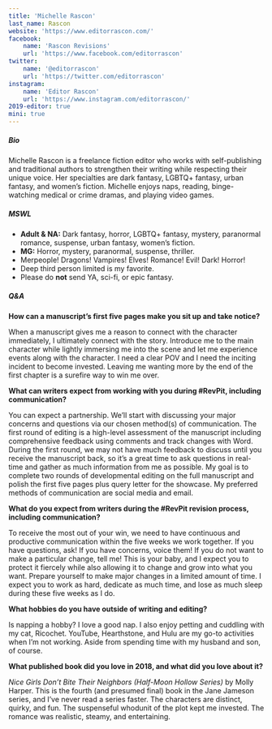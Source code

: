 ```yaml
---
title: 'Michelle Rascon'
last_name: Rascon
website: 'https://www.editorrascon.com/'
facebook:
    name: 'Rascon Revisions'
    url: 'https://www.facebook.com/editorrascon'
twitter:
    name: '@editorrascon'
    url: 'https://twitter.com/editorrascon'
instagram:
    name: 'Editor Rascon'
    url: 'https://www.instagram.com/editorrascon/'
2019-editor: true
mini: true
---
```


##### Bio

Michelle Rascon is a freelance fiction editor who works with self-publishing and traditional authors to strengthen their writing while respecting their unique voice. Her specialties are dark fantasy, LGBTQ+ fantasy, urban fantasy, and women’s fiction. Michelle enjoys naps, reading, binge-watching medical or crime dramas, and playing video games.

##### MSWL

 * **Adult & NA:** Dark fantasy, horror, LGBTQ+ fantasy, mystery, paranormal romance, suspense, urban fantasy, women’s fiction.
 * **MG:** Horror, mystery, paranormal, suspense, thriller.
 * Merpeople! Dragons! Vampires! Elves! Romance! Evil! Dark! Horror! 
 * Deep third person limited is my favorite.
 * Please do **not** send YA, sci-fi, or epic fantasy.


##### Q&A

**How can a manuscript’s first five pages make you sit up and take notice?**

When a manuscript gives me a reason to connect with the character immediately, I ultimately connect with the story. Introduce me to the main character while lightly immersing me into the scene and let me experience events along with the character. I need a clear POV and I need the inciting incident to become invested. Leaving me wanting more by the end of the first chapter is a surefire way to win me over.

**What can writers expect from working with you during #RevPit, including communication?**

You can expect a partnership. We’ll start with discussing your major concerns and questions via our chosen method(s) of communication. The first round of editing is a high-level assessment of the manuscript including comprehensive feedback using comments and track changes with Word. During the first round, we may not have much feedback to discuss until you receive the manuscript back, so it’s a great time to ask questions in real-time and gather as much information from me as possible. My goal is to complete two rounds of developmental editing on the full manuscript and polish the first five pages plus query letter for the showcase. My preferred methods of communication are social media and email.

**What do you expect from writers during the #RevPit revision process, including communication?**

To receive the most out of your win, we need to have continuous and productive communication within the five weeks we work together. If you have questions, ask! If you have concerns, voice them! If you do not want to make a particular change, tell me! This is your baby, and I expect you to protect it fiercely while also allowing it to change and grow into what you want. Prepare yourself to make major changes in a limited amount of time. I expect you to work as hard, dedicate as much time, and lose as much sleep during these five weeks as I do.

**What hobbies do you have outside of writing and editing?**

Is napping a hobby? I love a good nap. I also enjoy petting and cuddling with my cat, Ricochet. YouTube, Hearthstone, and Hulu are my go-to activities when I’m not working. Aside from spending time with my husband and son, of course.

**What published book did you love in 2018, and what did you love about it?**

_Nice Girls Don’t Bite Their Neighbors (Half-Moon Hollow Series)_ by Molly Harper. This is the fourth (and presumed final) book in the Jane Jameson series, and I’ve never read a series faster. The characters are distinct, quirky, and fun. The suspenseful whodunit of the plot kept me invested. The romance was realistic, steamy, and entertaining.